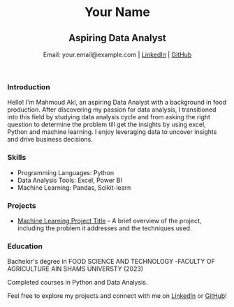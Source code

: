 <!DOCTYPE html>  
<html lang="en">  
<head>  
    <meta charset="UTF-8">  
    <meta name="viewport" content="width=device-width, initial-scale=1.0">  
    <title>Mahmoud Akl - Data Analyst</title>  
    <link href="https://cdn.tailwindcss.com" rel="stylesheet">  
</head>  
<body class="bg-gray-100 text-gray-800">  
    <header class="text-center py-10">  
        <h1 class="text-4xl font-bold">Your Name</h1>  
        <h2 class="text-2xl">Aspiring Data Analyst</h2>  
        <p class="mt-4">Email: your.email@example.com | <a href="your-linkedin-url" class="text-blue-500">LinkedIn</a> | <a href="your-github-url" class="text-blue-500">GitHub</a></p>  
    </header>  
    <main class="max-w-4xl mx-auto p-5">  
        <section>  
            <h3 class="text-3xl font-semibold">Introduction</h3>  
            <p>Hello! I'm Mahmoud Akl, an aspiring Data Analyst with a background in food production. After discovering my passion for data analysis, I transitioned into this field by studying data analysis cycle and from asking the right question to determine the problem till get the insights by using excel, Python and machine learning. I enjoy leveraging data to uncover insights and drive business decisions.</p>  
        </section>  
        <section>  
            <h3 class="text-3xl font-semibold">Skills</h3>  
            <ul class="list-disc pl-5">  
                <li>Programming Languages: Python</li>  
                <li>Data Analysis Tools: Excel, Power BI</li>  
                <li>Machine Learning: Pandas, Scikit-learn</li>  
            </ul>  
        </section>  
        <section>  
            <h3 class="text-3xl font-semibold">Projects</h3>  
            <ul class="list-disc pl-5">  
                <li><a href="link-to-kaggle-notebook" class="text-blue-500">Machine Learning Project Title</a> - A brief overview of the project, including the problem it addresses and the techniques used.</li>  
            </ul>  
        </section>  
        <section>  
            <h3 class="text-3xl font-semibold">Education</h3>  
            <p> Bachelor's degree in  FOOD SCIENCE AND TECHNOLOGY  -FACULTY OF AGRICULTURE AIN SHAMS UNIVERSTY (2023)</p>  
            <p>Completed courses in Python and Data Analysis.</p>  
        </section>  
    </main>  
    <footer class="text-center py-5">  
        <p>Feel free to explore my projects and connect with me on <a href="your-linkedin-url" class="text-blue-500">LinkedIn</a> or <a href="your-github-url" class="text-blue-500">GitHub</a>!</p>  
    </footer>  
</body>  
</html>
